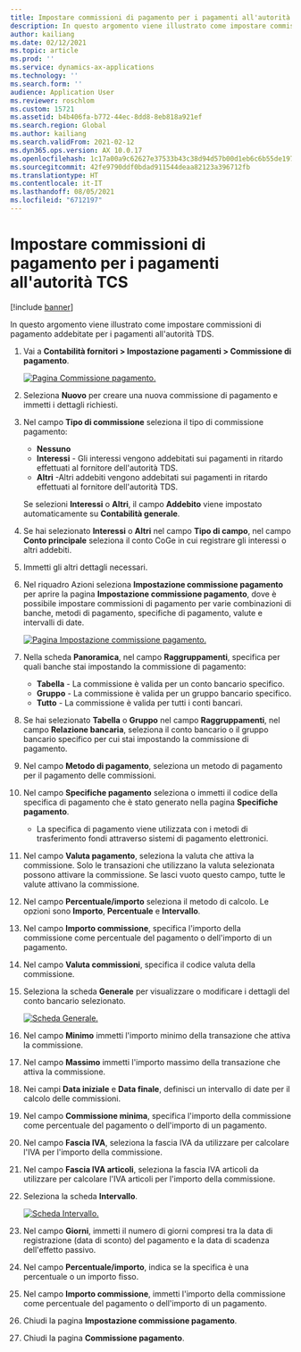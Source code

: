 ```yaml
---
title: Impostare commissioni di pagamento per i pagamenti all'autorità TCS
description: In questo argomento viene illustrato come impostare commissioni di pagamento addebitate per i pagamenti all'autorità TDS.
author: kailiang
ms.date: 02/12/2021
ms.topic: article
ms.prod: ''
ms.service: dynamics-ax-applications
ms.technology: ''
ms.search.form: ''
audience: Application User
ms.reviewer: roschlom
ms.custom: 15721
ms.assetid: b4b406fa-b772-44ec-8dd8-8eb818a921ef
ms.search.region: Global
ms.author: kailiang
ms.search.validFrom: 2021-02-12
ms.dyn365.ops.version: AX 10.0.17
ms.openlocfilehash: 1c17a00a9c62627e37533b43c38d94d57b00d1eb6c6b55de197dcd6d00d02db6
ms.sourcegitcommit: 42fe9790ddf0bdad911544deaa82123a396712fb
ms.translationtype: HT
ms.contentlocale: it-IT
ms.lasthandoff: 08/05/2021
ms.locfileid: "6712197"
---
```

# <a name="set-up-payment-fees-for-tds-authority-payments"></a>Impostare commissioni di pagamento per i pagamenti all'autorità TCS

[!include [banner](../includes/banner.md)]

In questo argomento viene illustrato come impostare commissioni di pagamento addebitate per i pagamenti all'autorità TDS.

1. Vai a **Contabilità fornitori \> Impostazione pagamenti \> Commissione di pagamento**.

    [![Pagina Commissione pagamento.](./media/apac-ind-TDS-28.png)](./media/apac-ind-TDS-28.png)

2. Seleziona **Nuovo** per creare una nuova commissione di pagamento e immetti i dettagli richiesti.
3. Nel campo **Tipo di commissione** seleziona il tipo di commissione pagamento:

    - **Nessuno**
    - **Interessi** - Gli interessi vengono addebitati sui pagamenti in ritardo effettuati al fornitore dell'autorità TDS.
    - **Altri** -Altri addebiti vengono addebitati sui pagamenti in ritardo effettuati al fornitore dell'autorità TDS.

    Se selezioni **Interessi** o **Altri**, il campo **Addebito** viene impostato automaticamente su **Contabilità generale**.

4. Se hai selezionato **Interessi** o **Altri** nel campo **Tipo di campo**, nel campo **Conto principale** seleziona il conto CoGe in cui registrare gli interessi o altri addebiti.
5. Immetti gli altri dettagli necessari.
6. Nel riquadro Azioni seleziona **Impostazione commissione pagamento** per aprire la pagina **Impostazione commissione pagamento**, dove è possibile impostare commissioni di pagamento per varie combinazioni di banche, metodi di pagamento, specifiche di pagamento, valute e intervalli di date.

    [![Pagina Impostazione commissione pagamento.](./media/apac-ind-TDS-21.png)](./media/apac-ind-TDS-21.png)

7. Nella scheda **Panoramica**, nel campo **Raggruppamenti**, specifica per quali banche stai impostando la commissione di pagamento:

    - **Tabella** - La commissione è valida per un conto bancario specifico.
    - **Gruppo** - La commissione è valida per un gruppo bancario specifico.
    - **Tutto** - La commissione è valida per tutti i conti bancari.

8. Se hai selezionato **Tabella** o **Gruppo** nel campo **Raggruppamenti**, nel campo **Relazione bancaria**, seleziona il conto bancario o il gruppo bancario specifico per cui stai impostando la commissione di pagamento.
9. Nel campo **Metodo di pagamento**, seleziona un metodo di pagamento per il pagamento delle commissioni.
10. Nel campo **Specifiche pagamento** seleziona o immetti il codice della specifica di pagamento che è stato generato nella pagina **Specifiche pagamento**.
    - La specifica di pagamento viene utilizzata con i metodi di trasferimento fondi attraverso sistemi di pagamento elettronici.
12. Nel campo **Valuta pagamento**, seleziona la valuta che attiva la commissione. Solo le transazioni che utilizzano la valuta selezionata possono attivare la commissione. Se lasci vuoto questo campo, tutte le valute attivano la commissione.
13. Nel campo **Percentuale/importo** seleziona il metodo di calcolo. Le opzioni sono **Importo**, **Percentuale** e **Intervallo**.
14. Nel campo **Importo commissione**, specifica l'importo della commissione come percentuale del pagamento o dell'importo di un pagamento.
15. Nel campo **Valuta commissioni**, specifica il codice valuta della commissione.
16. Seleziona la scheda **Generale** per visualizzare o modificare i dettagli del conto bancario selezionato.

    [![Scheda Generale.](./media/apac-ind-TDS-22.png)](./media/apac-ind-TDS-22.png)

16. Nel campo **Minimo** immetti l'importo minimo della transazione che attiva la commissione.
17. Nel campo **Massimo** immetti l'importo massimo della transazione che attiva la commissione.
18. Nei campi **Data iniziale** e **Data finale**, definisci un intervallo di date per il calcolo delle commissioni.
19. Nel campo **Commissione minima**, specifica l'importo della commissione come percentuale del pagamento o dell'importo di un pagamento.
20. Nel campo **Fascia IVA**, seleziona la fascia IVA da utilizzare per calcolare l'IVA per l'importo della commissione.
21. Nel campo **Fascia IVA articoli**, seleziona la fascia IVA articoli da utilizzare per calcolare l'IVA articoli per l'importo della commissione.
22. Seleziona la scheda **Intervallo**. 

    [![Scheda Intervallo.](./media/apac-ind-TDS-23.png)](./media/apac-ind-TDS-23.png)

23. Nel campo **Giorni**, immetti il numero di giorni compresi tra la data di registrazione (data di sconto) del pagamento e la data di scadenza dell'effetto passivo.
24. Nel campo **Percentuale/importo**, indica se la specifica è una percentuale o un importo fisso.
25. Nel campo **Importo commissione**, immetti l'importo della commissione come percentuale del pagamento o dell'importo di un pagamento.
26. Chiudi la pagina **Impostazione commissione pagamento**.
27. Chiudi la pagina **Commissione pagamento**.

